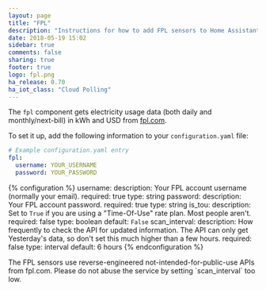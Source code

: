 ```yaml
---
layout: page
title: "FPL"
description: "Instructions for how to add FPL sensors to Home Assistant."
date: 2018-05-19 15:02
sidebar: true
comments: false
sharing: true
footer: true
logo: fpl.png
ha_release: 0.70
ha_iot_class: "Cloud Polling"
---
```



The `fpl` component gets electricity usage data (both daily and monthly/next-bill) in kWh and USD from  [fpl.com](https://fpl.com).

To set it up, add the following information to your `configuration.yaml` file:

```yaml
# Example configuration.yaml entry
fpl:
  username: YOUR_USERNAME
  password: YOUR_PASSWORD
```

{% configuration %}
username:
  description: Your FPL account username (normally your email).
  required: true
  type: string
password:
  description: Your FPL account password.
  required: true
  type: string
is_tou:
description: Set to `True` if you are using a "Time-Of-Use" rate plan. Most people aren't.
  required: false
  type: boolean
  default: `False`
scan_interval:
description: How frequently to check the API for updated information. The API can only get Yesterday's data, so don't set this much higher than a few hours.
  required: false
  type: interval
  default: 6 hours
{% endconfiguration %}

<p class='note warning'>
The FPL sensors use reverse-engineered not-intended-for-public-use APIs from fpl.com. Please do not abuse the service by setting `scan_interval` too low.
</p>
